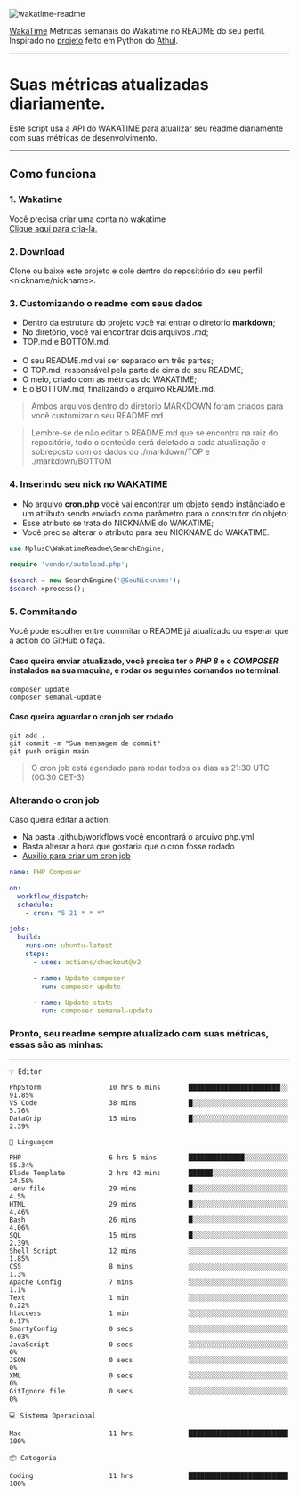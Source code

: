 ![wakatime-readme](https://socialify.git.ci/bymatheus/wakatime-readme/image?description=1&descriptionEditable=M%C3%A9tricas%20semanais%20do%20Wakatime%20no%20seu%20README%20de%20perfil.&font=KoHo&forks=1&language=1&owner=1&pattern=Signal&stargazers=1&theme=Dark)

[WakaTime](https://wakatime.com) Metricas semanais do Wakatime no README do seu perfil. <br>
Inspirado no [projeto](https://github.com/athul/waka-readme) feito em Python do [Athul](https://github.com/athul).
___

# Suas métricas atualizadas diariamente.
Este script usa a API do WAKATIME para atualizar seu readme diariamente com suas métricas de desenvolvimento.

___

## Como funciona

### 1. Wakatime
Você precisa criar uma conta no wakatime <br>
[Clique aqui para cria-la.](https://wakatime.com) 

### 2. Download
Clone ou baixe este projeto e cole dentro do repositório do seu perfil <nickname/nickname>.

### 3. Customizando o readme com seus dados
- Dentro da estrutura do projeto você vai entrar o diretorio **markdown**;  
- No diretório, você vai encontrar dois arquivos *.md*;
- TOP.md e BOTTOM.md.
<br><br>
- O seu README.md vai ser separado em três partes; 
- O TOP.md, responsável pela parte de cima do seu README;
- O meio, criado com as métricas do WAKATIME;
- E o BOTTOM.md, finalizando o arquivo README.md.<br>

> Ambos arquivos dentro do diretório MARKDOWN foram criados para você customizar o seu README.md

> Lembre-se de não editar o README.md que se encontra na raiz do repositório, todo o conteúdo será deletado a cada atualização e sobreposto com os dados do ./markdown/TOP e ./markdown/BOTTOM

### 4. Inserindo seu nick no WAKATIME
- No arquivo **cron.php** você vai encontrar um objeto sendo instânciado e um atributo sendo enviado como parâmetro para o construtor do objeto;
- Esse atributo se trata do NICKNAME do WAKATIME;
- Você precisa alterar o atributo para seu NICKNAME do WAKATIME.

```php
use MplusC\WakatimeReadme\SearchEngine;

require 'vendor/autoload.php';

$search = new SearchEngine('@SeuNickname');
$search->process();
```

### 5. Commitando
Você pode escolher entre commitar o README já atualizado ou esperar que a action do GitHub o faça. <br>

#### Caso queira enviar atualizado, você precisa ter o *PHP 8* e o *COMPOSER* instalados na sua maquina, e rodar os seguintes comandos no terminal.
```composer
composer update
composer semanal-update 
```

#### Caso queira aguardar o cron job ser rodado 
```git 
git add .
git commit -m "Sua mensagem de commit"
git push origin main
```

>O cron job está agendado para rodar todos os dias as 21:30 UTC (00:30 CET-3) 

### Alterando o cron job
Caso queira editar a action:

- Na pasta .github/workflows você encontrará o arquivo php.yml
- Basta alterar a hora que gostaria que o cron fosse rodado
- [Auxilio para criar um cron job](https://crontab.guru)

```yml
name: PHP Composer

on:
  workflow_dispatch:
  schedule:
    - cron: "5 21 * * *"

jobs:
  build:
    runs-on: ubuntu-latest
    steps:
      - uses: actions/checkout@v2

      - name: Update composer
        run: composer update

      - name: Update stats
        run: composer semanal-update
```

### Pronto, seu readme sempre atualizado com suas métricas, essas são as minhas:

___
```text
💡 Editor

PhpStorm                 10 hrs 6 mins       ███████████████████████░░     91.85%
VS Code                  38 mins             █░░░░░░░░░░░░░░░░░░░░░░░░      5.76%
DataGrip                 15 mins             █░░░░░░░░░░░░░░░░░░░░░░░░      2.39%
```
```text
💬 Linguagem

PHP                      6 hrs 5 mins        ██████████████░░░░░░░░░░░     55.34%
Blade Template           2 hrs 42 mins       ██████░░░░░░░░░░░░░░░░░░░     24.58%
.env file                29 mins             █░░░░░░░░░░░░░░░░░░░░░░░░       4.5%
HTML                     29 mins             █░░░░░░░░░░░░░░░░░░░░░░░░      4.46%
Bash                     26 mins             █░░░░░░░░░░░░░░░░░░░░░░░░      4.06%
SQL                      15 mins             █░░░░░░░░░░░░░░░░░░░░░░░░      2.39%
Shell Script             12 mins             ░░░░░░░░░░░░░░░░░░░░░░░░░      1.85%
CSS                      8 mins              ░░░░░░░░░░░░░░░░░░░░░░░░░       1.3%
Apache Config            7 mins              ░░░░░░░░░░░░░░░░░░░░░░░░░       1.1%
Text                     1 min               ░░░░░░░░░░░░░░░░░░░░░░░░░      0.22%
htaccess                 1 min               ░░░░░░░░░░░░░░░░░░░░░░░░░      0.17%
SmartyConfig             0 secs              ░░░░░░░░░░░░░░░░░░░░░░░░░      0.03%
JavaScript               0 secs              ░░░░░░░░░░░░░░░░░░░░░░░░░         0%
JSON                     0 secs              ░░░░░░░░░░░░░░░░░░░░░░░░░         0%
XML                      0 secs              ░░░░░░░░░░░░░░░░░░░░░░░░░         0%
GitIgnore file           0 secs              ░░░░░░░░░░░░░░░░░░░░░░░░░         0%
```
```text
💻 Sistema Operacional

Mac                      11 hrs              █████████████████████████       100%
```
```text
📦 Categoria

Coding                   11 hrs              █████████████████████████       100%
```
